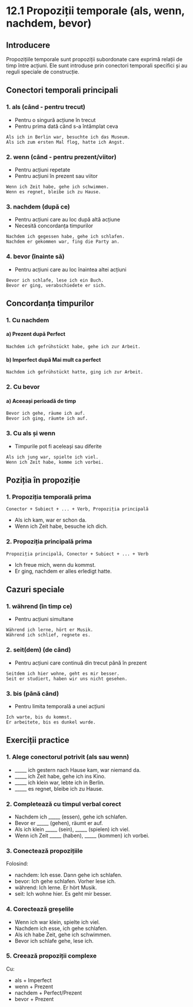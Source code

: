 # 12.1 Propoziții temporale (als, wenn, nachdem, bevor)

## Introducere
Propozițiile temporale sunt propoziții subordonate care exprimă relații de timp între acțiuni. Ele sunt introduse prin conectori temporali specifici și au reguli speciale de construcție.

## Conectori temporali principali

### 1. als (când - pentru trecut)
- Pentru o singură acțiune în trecut
- Pentru prima dată când s-a întâmplat ceva
```
Als ich in Berlin war, besuchte ich das Museum.
Als ich zum ersten Mal flog, hatte ich Angst.
```

### 2. wenn (când - pentru prezent/viitor)
- Pentru acțiuni repetate
- Pentru acțiuni în prezent sau viitor
```
Wenn ich Zeit habe, gehe ich schwimmen.
Wenn es regnet, bleibe ich zu Hause.
```

### 3. nachdem (după ce)
- Pentru acțiuni care au loc după altă acțiune
- Necesită concordanța timpurilor
```
Nachdem ich gegessen habe, gehe ich schlafen.
Nachdem er gekommen war, fing die Party an.
```

### 4. bevor (înainte să)
- Pentru acțiuni care au loc înaintea altei acțiuni
```
Bevor ich schlafe, lese ich ein Buch.
Bevor er ging, verabschiedete er sich.
```

## Concordanța timpurilor

### 1. Cu nachdem
#### a) Prezent după Perfect
```
Nachdem ich gefrühstückt habe, gehe ich zur Arbeit.
```

#### b) Imperfect după Mai mult ca perfect
```
Nachdem ich gefrühstückt hatte, ging ich zur Arbeit.
```

### 2. Cu bevor
#### a) Aceeași perioadă de timp
```
Bevor ich gehe, räume ich auf.
Bevor ich ging, räumte ich auf.
```

### 3. Cu als și wenn
- Timpurile pot fi aceleași sau diferite
```
Als ich jung war, spielte ich viel.
Wenn ich Zeit habe, komme ich vorbei.
```

## Poziția în propoziție

### 1. Propoziția temporală prima
```
Conector + Subiect + ... + Verb, Propoziția principală
```
- Als ich kam, war er schon da.
- Wenn ich Zeit habe, besuche ich dich.

### 2. Propoziția principală prima
```
Propoziția principală, Conector + Subiect + ... + Verb
```
- Ich freue mich, wenn du kommst.
- Er ging, nachdem er alles erledigt hatte.

## Cazuri speciale

### 1. während (în timp ce)
- Pentru acțiuni simultane
```
Während ich lerne, hört er Musik.
Während ich schlief, regnete es.
```

### 2. seit(dem) (de când)
- Pentru acțiuni care continuă din trecut până în prezent
```
Seitdem ich hier wohne, geht es mir besser.
Seit er studiert, haben wir uns nicht gesehen.
```

### 3. bis (până când)
- Pentru limita temporală a unei acțiuni
```
Ich warte, bis du kommst.
Er arbeitete, bis es dunkel wurde.
```

## Exerciții practice

### 1. Alege conectorul potrivit (als sau wenn)
- _____ ich gestern nach Hause kam, war niemand da.
- _____ ich Zeit habe, gehe ich ins Kino.
- _____ ich klein war, lebte ich in Berlin.
- _____ es regnet, bleibe ich zu Hause.

### 2. Completează cu timpul verbal corect
- Nachdem ich _____ (essen), gehe ich schlafen.
- Bevor er _____ (gehen), räumt er auf.
- Als ich klein _____ (sein), _____ (spielen) ich viel.
- Wenn ich Zeit _____ (haben), _____ (kommen) ich vorbei.

### 3. Conectează propozițiile
Folosind:
- nachdem: Ich esse. Dann gehe ich schlafen.
- bevor: Ich gehe schlafen. Vorher lese ich.
- während: Ich lerne. Er hört Musik.
- seit: Ich wohne hier. Es geht mir besser.

### 4. Corectează greșelile
- Wenn ich war klein, spielte ich viel.
- Nachdem ich esse, ich gehe schlafen.
- Als ich habe Zeit, gehe ich schwimmen.
- Bevor ich schlafe gehe, lese ich.

### 5. Creează propoziții complexe
Cu:
- als + Imperfect
- wenn + Prezent
- nachdem + Perfect/Prezent
- bevor + Prezent
